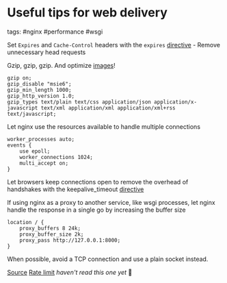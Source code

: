 # Useful tips for web delivery

tags: #nginx #performance #wsgi

Set `Expires` and `Cache-Control` headers with the `expires` 
[directive](http://nginx.org/en/docs/http/ngx_http_headers_module.html#expires)
    - Remove unnecessary head requests

Gzip, gzip, gzip. And optimize [images](https://tinypng.com/)!

```
gzip on;
gzip_disable "msie6";
gzip_min_length 1000;
gzip_http_version 1.0;
gzip_types text/plain text/css application/json application/x-javascript text/xml application/xml application/xml+rss text/javascript;
```

Let nginx use the resources available to handle multiple connections

```
worker_processes auto;
events {
    use epoll;
    worker_connections 1024;
    multi_accept on;
}
```

Let browsers keep connections open to remove the overhead of handshakes with the keepalive_timeout 
[directive](http://nginx.org/en/docs/http/ngx_http_core_module.html#keepalive_timeout)


If using nginx as a proxy to another service, like wsgi processes, let nginx
handle the response in a single go by increasing the buffer size

```
location / {
    proxy_buffers 8 24k;
    proxy_buffer_size 2k;
    proxy_pass http://127.0.0.1:8000;
}
```

When possible, avoid a TCP connection and use a plain socket instead.

[Source](https://www.revsys.com/12days/)
[Rate limit](https://lincolnloop.com/blog/rate-limiting-nginx/) *haven't read this one yet* 👀






